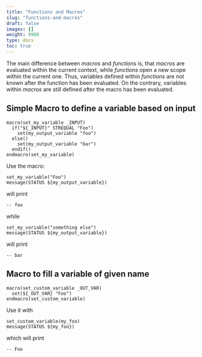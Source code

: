 ```yaml
---
title: "Functions and Macros"
slug: "functions-and-macros"
draft: false
images: []
weight: 9988
type: docs
toc: true
---
```


The main difference between _macros_ and _functions_ is, that _macros_ are evaluated within the current context, while _functions_ open a new scope within the current one. Thus, variables defined within _functions_ are not known after the function has been evaluated. On the contrary, variables within _macros_ are still defined after the macro has been evaluated.

## Simple Macro to define a variable based on input
```
macro(set_my_variable _INPUT)
  if("${_INPUT}" STREQUAL "Foo")
    set(my_output_variable "foo")
  else()
    set(my_output_variable "bar")
  endif()
endmacro(set_my_variable)
```
Use the macro:
```
set_my_variable("Foo")
message(STATUS ${my_output_variable})
```
will print
```
-- foo
```
while
```
set_my_variable("something else")
message(STATUS ${my_output_variable})
```
will print
```
-- bar
```

## Macro to fill a variable of given name
```
macro(set_custom_variable _OUT_VAR)
  set(${_OUT_VAR} "Foo")
endmacro(set_custom_variable)
```
Use it with
```
set_custom_variable(my_foo)
message(STATUS ${my_foo})
```
which will print
```
-- Foo
```


